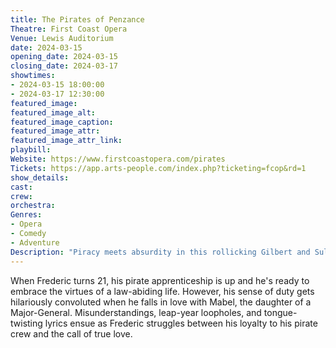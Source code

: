 ```yaml
---
title: The Pirates of Penzance
Theatre: First Coast Opera
Venue: Lewis Auditorium
date: 2024-03-15
opening_date: 2024-03-15
closing_date: 2024-03-17
showtimes:
- 2024-03-15 18:00:00
- 2024-03-17 12:30:00
featured_image: 
featured_image_alt: 
featured_image_caption: 
featured_image_attr: 
featured_image_attr_link: 
playbill:
Website: https://www.firstcoastopera.com/pirates
Tickets: https://app.arts-people.com/index.php?ticketing=fcop&rd=1
show_details: 
cast:
crew:
orchestra:
Genres:
- Opera
- Comedy
- Adventure
Description: "Piracy meets absurdity in this rollicking Gilbert and Sullivan classic. A young pirate-in-training, Frederic, grapples with duty and love as he navigates treacherous waters filled with whimsical characters."
---
```

When Frederic turns 21, his pirate apprenticeship is up and he's ready to embrace the virtues of a law-abiding life. However, his sense of duty gets hilariously convoluted when he falls in love with Mabel, the daughter of a Major-General. Misunderstandings, leap-year loopholes, and tongue-twisting lyrics ensue as Frederic struggles between his loyalty to his pirate crew and the call of true love.
